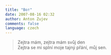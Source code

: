 ```yaml
---
title: "Вот"
date: 2007-08-16 02:32
author: Anton Zujev
comments: false
language: czech
---
```


> Zejtra mám, zejtra mám svůj den  
Zejtra se mi splní moje tajný přání, můj sen.